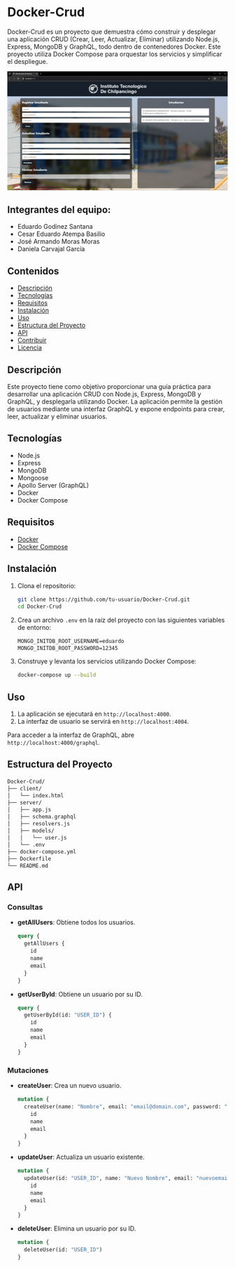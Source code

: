 # Docker-Crud

Docker-Crud es un proyecto que demuestra cómo construir y desplegar una aplicación CRUD (Crear, Leer, Actualizar, Eliminar) utilizando Node.js, Express, MongoDB y GraphQL, todo dentro de contenedores Docker. Este proyecto utiliza Docker Compose para orquestar los servicios y simplificar el despliegue.

![imagen cliente](https://github.com/EdGodinez/Docker-CRUD/blob/main/images/CRUD.png)

## Integrantes del equipo:
- Eduardo Godinez Santana
- Cesar Eduardo Atempa Basilio
- José Armando Moras Moras
- Daniela Carvajal García

## Contenidos

- [Descripción](#descripción)
- [Tecnologías](#tecnologías)
- [Requisitos](#requisitos)
- [Instalación](#instalación)
- [Uso](#uso)
- [Estructura del Proyecto](#estructura-del-proyecto)
- [API](#api)
- [Contribuir](#contribuir)
- [Licencia](#licencia)

## Descripción

Este proyecto tiene como objetivo proporcionar una guía práctica para desarrollar una aplicación CRUD con Node.js, Express, MongoDB y GraphQL, y desplegarla utilizando Docker. La aplicación permite la gestión de usuarios mediante una interfaz GraphQL y expone endpoints para crear, leer, actualizar y eliminar usuarios.

## Tecnologías

- Node.js
- Express
- MongoDB
- Mongoose
- Apollo Server (GraphQL)
- Docker
- Docker Compose

## Requisitos

- [Docker](https://www.docker.com/get-started)
- [Docker Compose](https://docs.docker.com/compose/install/)

## Instalación

1. Clona el repositorio:
   ```sh
   git clone https://github.com/tu-usuario/Docker-Crud.git
   cd Docker-Crud
   ```

2. Crea un archivo `.env` en la raíz del proyecto con las siguientes variables de entorno:
   ```env
   MONGO_INITDB_ROOT_USERNAME=eduardo
   MONGO_INITDB_ROOT_PASSWORD=12345
   ```

3. Construye y levanta los servicios utilizando Docker Compose:
   ```sh
   docker-compose up --build
   ```

## Uso

1. La aplicación se ejecutará en `http://localhost:4000`.
2. La interfaz de usuario se servirá en `http://localhost:4004`.

Para acceder a la interfaz de GraphQL, abre `http://localhost:4000/graphql`.

## Estructura del Proyecto

```
Docker-Crud/
├── client/
│   └── index.html
├── server/
│   ├── app.js
│   ├── schema.graphql
│   ├── resolvers.js
│   ├── models/
│   │   └── user.js
│   └── .env
├── docker-compose.yml
├── Dockerfile
└── README.md
```

## API

### Consultas

- **getAllUsers**: Obtiene todos los usuarios.
  ```graphql
  query {
    getAllUsers {
      id
      name
      email
    }
  }
  ```

- **getUserById**: Obtiene un usuario por su ID.
  ```graphql
  query {
    getUserById(id: "USER_ID") {
      id
      name
      email
    }
  }
  ```

### Mutaciones

- **createUser**: Crea un nuevo usuario.
  ```graphql
  mutation {
    createUser(name: "Nombre", email: "email@domain.com", password: "password") {
      id
      name
      email
    }
  }
  ```

- **updateUser**: Actualiza un usuario existente.
  ```graphql
  mutation {
    updateUser(id: "USER_ID", name: "Nuevo Nombre", email: "nuevoemail@domain.com", password: "newpassword") {
      id
      name
      email
    }
  }
  ```

- **deleteUser**: Elimina un usuario por su ID.
  ```graphql
  mutation {
    deleteUser(id: "USER_ID")
  }
  ```
